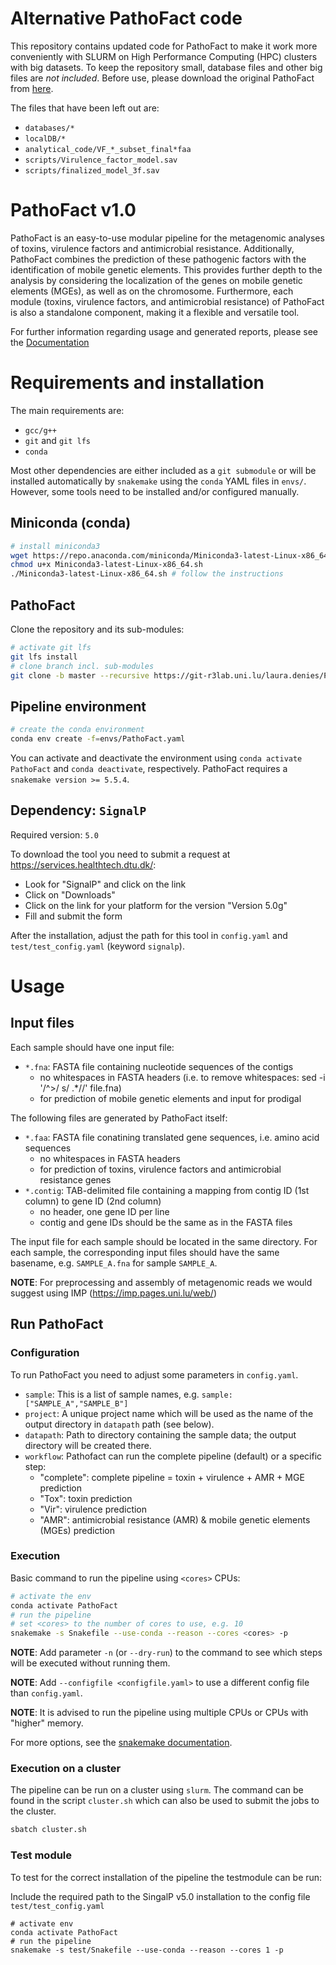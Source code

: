 # Alternative PathoFact code

This repository contains updated code for PathoFact to make it work
more conveniently with SLURM on High Performance Computing (HPC)
clusters with big datasets.
To keep the repository small, database files and other big files
are _not included_.
Before use, please download the original PathoFact from
[here](https://gitlab.lcsb.uni.lu/laura.denies/PathoFact).

The files that have been left out are:

 - `databases/*`  
 - `localDB/*`  
 - `analytical_code/VF_*_subset_final*faa`  
 - `scripts/Virulence_factor_model.sav`  
 - `scripts/finalized_model_3f.sav`

# PathoFact v1.0 

PathoFact is an easy-to-use modular pipeline for the metagenomic analyses of toxins, virulence factors and antimicrobial resistance. 
Additionally, PathoFact combines the prediction of these pathogenic factors with the identification of mobile genetic elements. 
This provides further depth to the analysis by considering the localization of the genes on mobile genetic elements (MGEs), as well as on the chromosome. 
Furthermore, each module (toxins, virulence factors, and antimicrobial resistance) of PathoFact is also a standalone component, making it a flexible and versatile tool. 

For further information regarding usage and generated reports, please see the [Documentation](https://git-r3lab.uni.lu/laura.denies/PathoFact/-/wikis/home)

# Requirements and installation

The main requirements are:
- `gcc/g++`
- `git` and `git lfs`
- `conda`

Most other dependencies are either included as a `git submodule` or will be installed automatically by `snakemake` using the `conda` YAML files in `envs/`.
However, some tools need to be installed and/or configured manually.


## Miniconda (conda)

```bash
# install miniconda3
wget https://repo.anaconda.com/miniconda/Miniconda3-latest-Linux-x86_64.sh
chmod u+x Miniconda3-latest-Linux-x86_64.sh
./Miniconda3-latest-Linux-x86_64.sh # follow the instructions
```

## PathoFact

Clone the repository and its sub-modules:

```bash
# activate git lfs
git lfs install
# clone branch incl. sub-modules
git clone -b master --recursive https://git-r3lab.uni.lu/laura.denies/PathoFact.git
```

## Pipeline environment

```bash
# create the conda environment
conda env create -f=envs/PathoFact.yaml
```

You can activate and deactivate the environment using `conda activate PathoFact` and `conda deactivate`, respectively. PathoFact requires a `snakemake version >= 5.5.4`.

## Dependency: `SignalP`

Required version: `5.0`

To download the tool you need to submit a request at https://services.healthtech.dtu.dk/:

- Look for "SignalP" and click on the link
- Click on "Downloads"
- Click on the link for your platform for the version "Version 5.0g"
- Fill and submit the form

After the installation, adjust the path for this tool in `config.yaml` and `test/test_config.yaml` (keyword `signalp`).

# Usage

## Input files

Each sample should have one input file:

- `*.fna`: FASTA file containing nucleotide sequences of the contigs
    - no whitespaces in FASTA headers (i.e. to remove whitespaces: sed -i '/^>/ s/ .*//' file.fna)
    - for prediction of mobile genetic elements and input for prodigal

The following files are generated by PathoFact itself:

- `*.faa`: FASTA file conatining translated gene sequences, i.e. amino acid sequences
    - no whitespaces in FASTA headers
    - for prediction of toxins, virulence factors and antimicrobial resistance genes
- `*.contig`: TAB-delimited file containing a mapping from contig ID (1st column) to gene ID (2nd column)
    - no header, one gene ID per line
    - contig and gene IDs should be the same as in the FASTA files

The input file for each sample should be located in the same directory.
For each sample, the corresponding input files should have the same basename, e.g. `SAMPLE_A.fna` for sample `SAMPLE_A`.

**NOTE**: For preprocessing and assembly of metagenomic reads we would suggest using IMP (https://imp.pages.uni.lu/web/)

## Run PathoFact

### Configuration

To run PathoFact you need to adjust some parameters in `config.yaml`.

- `sample`: This is a list of sample names, e.g. `sample: ["SAMPLE_A","SAMPLE_B"]`
- `project`: A unique project name which will be used as the name of the output directory in `datapath` path (see below).
- `datapath`: Path to directory containing the sample data; the output directory will be created there.
- `workflow`: Pathofact can run the complete pipeline (default) or a specific step:
    - "complete": complete pipeline = toxin + virulence + AMR + MGE prediction
    - "Tox": toxin prediction
    - "Vir": virulence prediction
    - "AMR": antimicrobial resistance (AMR) & mobile genetic elements (MGEs) prediction

### Execution

Basic command to run the pipeline using `<cores>` CPUs:

```bash
# activate the env
conda activate PathoFact
# run the pipeline
# set <cores> to the number of cores to use, e.g. 10
snakemake -s Snakefile --use-conda --reason --cores <cores> -p 
```

**NOTE**: Add parameter `-n` (or `--dry-run`) to the command to see which steps will be executed without running them.

**NOTE**: Add `--configfile <configfile.yaml>` to use a different config file than `config.yaml`. 

**NOTE**: It is advised to run the pipeline using multiple CPUs or CPUs with "higher" memory.

For more options, see the [snakemake documentation](https://snakemake.readthedocs.io/en/stable/index.html).

### Execution on a cluster

The pipeline can be run on a cluster using `slurm`.
The command can be found in the script `cluster.sh` which can also be used to submit the jobs to the cluster.

```bash
sbatch cluster.sh
```
### Test module

To test for the correct installation of the pipeline the testmodule can be run:

Include the required path to the SingalP v5.0 installation to the config file `test/test_config.yaml`

```
# activate env
conda activate PathoFact
# run the pipeline
snakemake -s test/Snakefile --use-conda --reason --cores 1 -p
```
